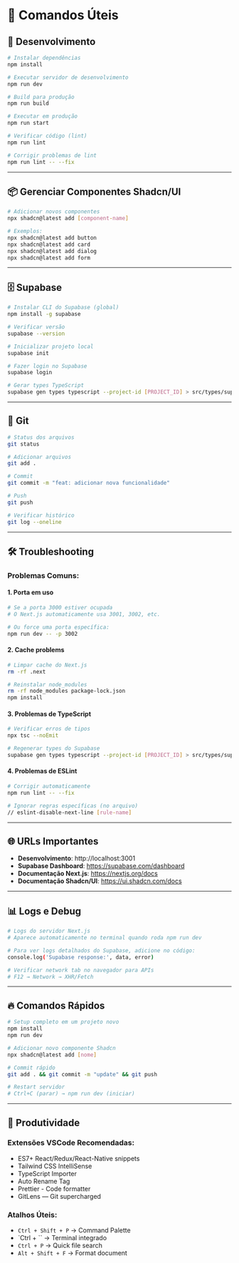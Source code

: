 # 🔧 Comandos Úteis

## 🚀 Desenvolvimento

```bash
# Instalar dependências
npm install

# Executar servidor de desenvolvimento
npm run dev

# Build para produção
npm run build

# Executar em produção
npm run start

# Verificar código (lint)
npm run lint

# Corrigir problemas de lint
npm run lint -- --fix
```

---

## 📦 Gerenciar Componentes Shadcn/UI

```bash
# Adicionar novos componentes
npx shadcn@latest add [component-name]

# Exemplos:
npx shadcn@latest add button
npx shadcn@latest add card
npx shadcn@latest add dialog
npx shadcn@latest add form
```

---

## 🗄️ Supabase

```bash
# Instalar CLI do Supabase (global)
npm install -g supabase

# Verificar versão
supabase --version

# Inicializar projeto local
supabase init

# Fazer login no Supabase
supabase login

# Gerar types TypeScript
supabase gen types typescript --project-id [PROJECT_ID] > src/types/supabase.ts
```

---

## 🔄 Git

```bash
# Status dos arquivos
git status

# Adicionar arquivos
git add .

# Commit
git commit -m "feat: adicionar nova funcionalidade"

# Push
git push

# Verificar histórico
git log --oneline
```

---

## 🛠️ Troubleshooting

### Problemas Comuns:

#### 1. Porta em uso
```bash
# Se a porta 3000 estiver ocupada
# O Next.js automaticamente usa 3001, 3002, etc.

# Ou force uma porta específica:
npm run dev -- -p 3002
```

#### 2. Cache problems
```bash
# Limpar cache do Next.js
rm -rf .next

# Reinstalar node_modules
rm -rf node_modules package-lock.json
npm install
```

#### 3. Problemas de TypeScript
```bash
# Verificar erros de tipos
npx tsc --noEmit

# Regenerar types do Supabase
supabase gen types typescript --project-id [PROJECT_ID] > src/types/supabase.ts
```

#### 4. Problemas de ESLint
```bash
# Corrigir automaticamente
npm run lint -- --fix

# Ignorar regras específicas (no arquivo)
// eslint-disable-next-line [rule-name]
```

---

## 🌐 URLs Importantes

- **Desenvolvimento**: http://localhost:3001
- **Supabase Dashboard**: https://supabase.com/dashboard
- **Documentação Next.js**: https://nextjs.org/docs
- **Documentação Shadcn/UI**: https://ui.shadcn.com/docs

---

## 📊 Logs e Debug

```bash
# Logs do servidor Next.js
# Aparece automaticamente no terminal quando roda npm run dev

# Para ver logs detalhados do Supabase, adicione no código:
console.log('Supabase response:', data, error)

# Verificar network tab no navegador para APIs
# F12 → Network → XHR/Fetch
```

---

## 🔥 Comandos Rápidos

```bash
# Setup completo em um projeto novo
npm install
npm run dev

# Adicionar novo componente Shadcn
npx shadcn@latest add [nome]

# Commit rápido
git add . && git commit -m "update" && git push

# Restart servidor
# Ctrl+C (parar) → npm run dev (iniciar)
```

---

## 🎯 Produtividade

### Extensões VSCode Recomendadas:
- ES7+ React/Redux/React-Native snippets
- Tailwind CSS IntelliSense  
- TypeScript Importer
- Auto Rename Tag
- Prettier - Code formatter
- GitLens — Git supercharged

### Atalhos Úteis:
- `Ctrl + Shift + P` → Command Palette
- `Ctrl + \`` → Terminal integrado
- `Ctrl + P` → Quick file search
- `Alt + Shift + F` → Format document